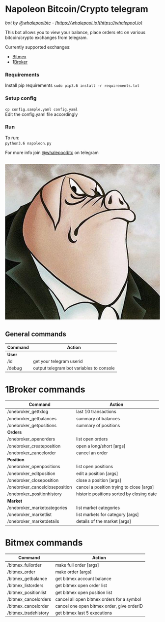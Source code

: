 # Napoleon Bitcoin/Crypto telegram   
*bot by [@whalepoolbtc](https://t.me/whalepoolbtc) - [https://whalepool.io](https://whalepool.io)*   

This  bot allows you to view your balance, place orders etc on various bitcoin/crypto exchanges from telegram.   
  
Currently supported exchanges:   
- [Bitmex](http://bitmex.whalepool.io)  
- 1[Broker](http://1broker.whalepool.io)  
  

### Requirements
Install pip requirements `sudo pip3.6 install -r requirements.txt`  
  

### Setup config
`cp config.sample.yaml config.yaml`  
Edit the config.yaml file accordingly  
  
### Run
To run:  
`python3.6 napoleon.py`  
  

For more info join [@whalepoolbtc](https://t.me/whalepoolbtc) on telegram   

![Profile pic](napoleon.jpg)    
------ 


  
## General commands
| Command | Action | 
| --- | --- | 
| **User** | | 
| /id | get your telegram userid | 
| /debug | output telegram bot variables to console |   
  
# 1Broker commands   
| Command | Action | 
| --- | --- | 
| /onebroker\_gettxlog | last 10 transactions  |
| /onebroker\_getbalances | summary of balances  |
| /onebroker\_getpositions | summary of positions  |
| **Orders** | |
| /onebroker\_openorders | list open orders  |
| /onebroker\_createposition | open a long/short [args]  |
| /onebroker\_cancelorder | cancel an order  |
| **Position** | |
| /onebroker\_openpositions | list open positions  |
| /onebroker\_editposition | edit a position [args]  |
| /onebroker\_closeposition | close a position [args]  |
| /onebroker\_cancelcloseposition | cancel a position trying to close [args]  |
| /onebroker\_positionhistory | historic positions sorted by closing date  |
| **Market** |  |
| /onebroker\_marketcategories | list market categories  |
| /onebroker\_marketlist | list markets for category [args]  |
| /onebroker\_marketdetails | details of the market [args]  |  

# Bitmex commands    
| Command | Action | 
| --- | --- | 
| /bitmex\_fullorder | make full order [args]  | 
| /bitmex\_order | make order [args]  | 
| /bitmex\_getbalance | get bitmex account balance  | 
| /bitmex\_listorders | get bitmex open order list  | 
| /bitmex\_positionlist | get bitmex open position list  | 
| /bitmex\_cancelorders | cancel all open bitmex orders for a symbol  | 
| /bitmex\_cancelorder | cancel one open bitmex order, give orderID  | 
| /bitmex\_tradehistory | get bitmex last 5 executions  | 